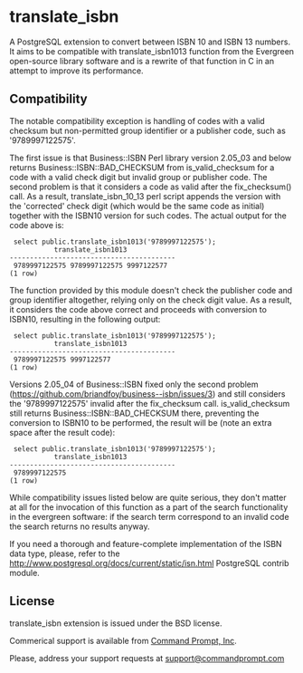 translate_isbn
==============

A PostgreSQL extension to convert between ISBN 10 and ISBN 13 numbers. It aims
to be compatible with translate_isbn1013 function from the Evergreen
open-source library software and is a rewrite of that function in C in an
attempt to improve its performance.

Compatibility
-------------

The notable compatibility exception is handling of codes with a valid checksum
but non-permitted group identifier or a publisher code, such as '9789997122575'.

The first issue is that Business::ISBN Perl library version 2.05_03 and below
returns Business::ISBN::BAD_CHECKSUM from is_valid_checksum for a code with a
valid check digit but invalid group or publisher code. The second problem is
that it considers a code as valid after the fix_checksum() call. As a result,
translate_isbn_10_13 perl script appends the version with the 'corrected' check
digit (which would be the same code as initial) together with the ISBN10
version for such codes. The actual output for the code above is:

     select public.translate_isbn1013('9789997122575');
               translate_isbn1013            
    -----------------------------------------
     9789997122575 9789997122575 9997122577
    (1 row)

The function provided by this module doesn't check the publisher code and group
identifier altogether, relying only on the check digit value. As a result, it
considers the code above correct and proceeds with conversion to ISBN10,
resulting in the following output:

     select public.translate_isbn1013('9789997122575');
               translate_isbn1013            
    -----------------------------------------
     9789997122575 9997122577
    (1 row)

Versions 2.05_04 of Business::ISBN fixed only the second problem
(https://github.com/briandfoy/business--isbn/issues/3) and still considers the
'9789997122575' invalid after the fix_checksum call. is_valid_checksum still
returns Business::ISBN::BAD_CHECKSUM there, preventing the conversion to ISBN10
to be performed, the result will be (note an extra space after the result code):

     select public.translate_isbn1013('9789997122575');
               translate_isbn1013            
    -----------------------------------------
     9789997122575 
    (1 row)

While compatibility issues listed below are quite serious, they don't matter at
all for the invocation of this function as a part of the search functionality
in the evergreen software: if the search term correspond to an invalid code the
search returns no results anyway.

If you need a thorough and feature-complete implementation of the ISBN data
type, please, refer to the
http://www.postgresql.org/docs/current/static/isn.html PostgreSQL contrib
module.

License
--------

translate_isbn extension is issued under the BSD license.

Commerical support is available from  [Command Prompt, Inc](http://www.commandprompt.com). 

Please, address your support requests at support@commandprompt.com
